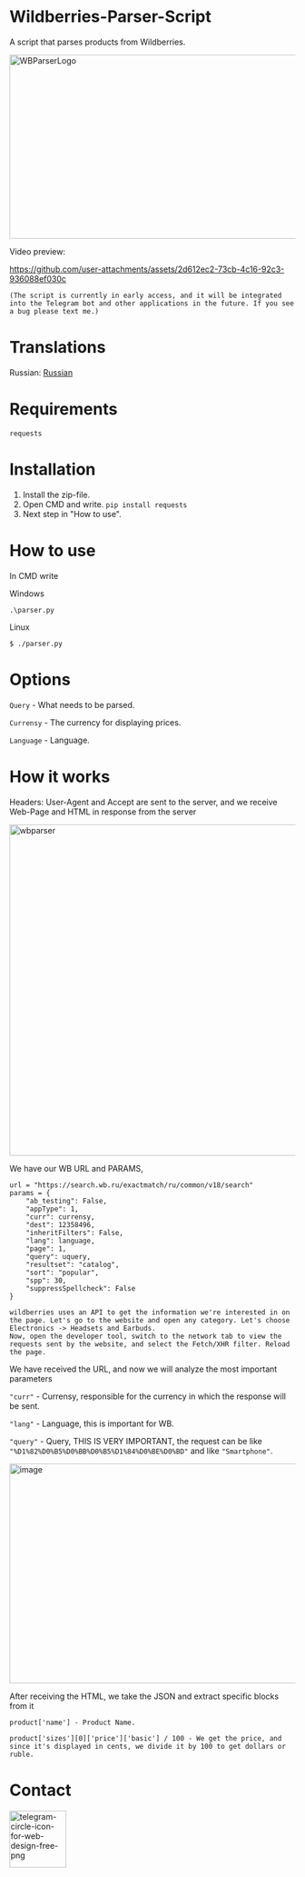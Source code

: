 # Wildberries-Parser-Script
A script that parses products from Wildberries.

<img width="1291" height="324" alt="WBParserLogo" src="https://github.com/user-attachments/assets/3166033a-97fd-49f1-a038-047c59634ba1" />

Video preview:

https://github.com/user-attachments/assets/2d612ec2-73cb-4c16-92c3-936088ef030c

```(The script is currently in early access, and it will be integrated into the Telegram bot and other applications in the future. If you see a bug please text me.)```

# Translations

Russian: [Russian](https://github.com/PiaPsyker918/Wildberries-Parser-Script/russian)

# Requirements 
```
requests
```

# Installation

1. Install the zip-file.
2. Open CMD and write.
```pip install requests```
3. Next step in "How to use".

# How to use

In CMD write 

Windows

```
.\parser.py
```

Linux

```
$ ./parser.py
```

# Options

```Query``` - What needs to be parsed.

```Currensy``` - The currency for displaying prices.

```Language``` - Language.

# How it works

Headers: User-Agent and Accept are sent to the server, and we receive Web-Page and HTML in response from the server

<img width="1482" height="583" alt="wbparser" src="https://github.com/user-attachments/assets/e95e2cc4-d6da-4bcb-90b8-92f991931ca7" />

We have our WB URL and PARAMS,

```
url = "https://search.wb.ru/exactmatch/ru/common/v18/search" 
params = {
    "ab_testing": False,
    "appType": 1,
    "curr": currensy,
    "dest": 12358496,
    "inheritFilters": False,
    "lang": language,
    "page": 1,
    "query": uquery,
    "resultset": "catalog",
    "sort": "popular",
    "spp": 30,
    "suppressSpellcheck": False
}
```
```
wildberries uses an API to get the information we're interested in on the page. Let's go to the website and open any category. Let's choose Electronics -> Headsets and Earbuds.
Now, open the developer tool, switch to the network tab to view the requests sent by the website, and select the Fetch/XHR filter. Reload the page.
```

We have received the URL, and now we will analyze the most important parameters

```"curr"``` - Currensy, responsible for the currency in which the response will be sent.

```"lang"``` - Language, this is important for WB.

```"query"``` - Query, THIS IS VERY IMPORTANT, the request can be like ```"%D1%82%D0%B5%D0%BB%D0%B5%D1%84%D0%BE%D0%BD"``` and like ```"Smartphone"```.


<img width="727" height="387" alt="image" src="https://github.com/user-attachments/assets/5004887c-aefa-4149-9805-04cd17fa5b2a" />

After receiving the HTML, we take the JSON and extract specific blocks from it

```
product['name'] - Product Name.

product['sizes'][0]['price']['basic'] / 100 - We get the price, and since it's displayed in cents, we divide it by 100 to get dollars or ruble.
```

# Contact

[<img width="100" height="100" alt="telegram-circle-icon-for-web-design-free-png" src="https://github.com/user-attachments/assets/1e4c0cb3-a856-417b-86d1-29354b2d92a8" />](https://t.me/Girlanda228)
